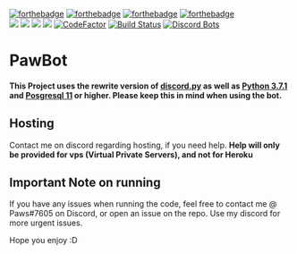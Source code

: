 [![forthebadge](https://forthebadge.com/images/badges/made-with-python.svg)](https://forthebadge.com)
[![forthebadge](https://forthebadge.com/images/badges/built-with-love.svg)](https://forthebadge.com)
[![forthebadge](https://forthebadge.com/images/badges/powered-by-oxygen.svg)](https://forthebadge.com)
[![forthebadge](https://forthebadge.com/images/badges/kinda-sfw.svg)](https://forthebadge.com)
<br>
[<img src="https://img.shields.io/badge/discord.py-rewrite-blue.svg?style=flat-square">](https://github.com/Rapptz/discord.py/tree/rewrite)
[<img src="https://img.shields.io/badge/python-3.8.2-brightgreen.svg?style=flat-square">](https://www.python.org/downloads/release/python-382/)
[<img src="https://img.shields.io/github/license/mashape/apistatus.svg?style=flat-square">](https://github.com/lyricalpaws/PyBot/blob/master/LICENSE)
[![](https://img.shields.io/discord/508396955660189715.svg?style=flat-square&label=Support%20Guild&colorB=D896FF)](https://discordapp.com/invite/s4bSSCG)
[![CodeFactor](https://www.codefactor.io/repository/github/pawbot-discord/pawbot/badge)](https://www.codefactor.io/repository/github/pawbot-discord/pawbot)
[![Build Status](https://travis-ci.org/pawbot-discord/Pawbot.svg?branch=master)](https://travis-ci.org/pawbot-discord/Pawbot)
[![Discord Bots](https://discordbots.org/api/widget/status/460383314973556756.svg)](https://discordbots.org/bot/460383314973556756)

# PawBot
#### This Project uses the rewrite version of [discord.py](https://github.com/Rapptz/discord.py/tree/rewrite) as well as [Python 3.7.1](https://www.python.org/downloads/release/python-371/) and [Posgresql 11](https://www.postgresql.org/) or higher. Please keep this in mind when using the bot.

## Hosting
Contact me on discord regarding hosting, if you need help.
**Help will only be provided for vps (Virtual Private Servers), and not for Heroku**

## Important Note on running
If you have any issues when running the code, feel free to contact me @ Paws#7605 on Discord, or open an issue on the repo. Use my discord for more urgent issues.

Hope you enjoy :D
